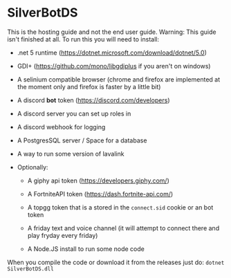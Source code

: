 # SilverBotDS
This is the hosting guide and not the end user guide.
Warning: This guide isn't finished at all.
To run this you will need to install:

- .net 5 runtime (https://dotnet.microsoft.com/download/dotnet/5.0)

- GDI+ (https://github.com/mono/libgdiplus if you aren't on windows)

- A selinium compatible browser (chrome and firefox are implemented at the moment only and firefox is faster by a little bit)

- A discord **bot** token (https://discord.com/developers)

- A discord server you can set up roles in

- A discord webhook for logging

- A PostgresSQL server / Space for a database

- A way to run some version of lavalink

- Optionally:

  - A giphy api token (https://developers.giphy.com/)

  - A FortniteAPI token (https://dash.fortnite-api.com/)

  - A topgg token that is a stored in the `connect.sid` cookie or an bot token

  - A friday text and voice channel (it will attempt to connect there and play fryday every friday)

  - A Node.JS install to run some node code

When you compile the code or download it from the releases just do:
`dotnet SilverBotDS.dll`
